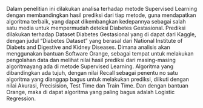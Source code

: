Dalam penelitian ini dilakukan analisa terhadap metode Supervised Learning dengan membandingkan hasil prediksi dari tiap metode, guna mendapatkan algoritma terbaik, yang dapat dikembangkan kedepannya sebagai salah satu media untuk mempermudah deteksi Diabetes Gestasional. Prediksi dilakukan terhadap Dataset Diabetes Gestasional yang di dapat dari Kaggle, dengan judul “Diabetes Dataset” yang berasal dari National Institute of Diabets and Digestive and Kidney Diseases. Dimana analisis akan menggunakan bantuan Software Orange, sebagai tempat untuk melakukan pengolahan data dan melihat nilai hasil prediksi dari masing-masing algoritmayang ada di metode Supervised Learning. Algoritma yang dibandingkan ada tujuh, dengan nilai Recall sebagai penentu no satu algoritma yang dianggap bagus untuk melakukan prediksi, diikuti dengan nilai Akurasi, Precisision, Test Time dan Train Time. Dan dengan bantuan Orange, maka di dapat algoritma yang paling bagus adalah Logistic Regression. 
